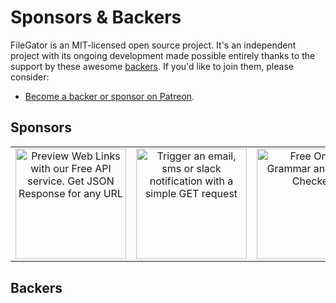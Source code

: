 # Sponsors & Backers

FileGator is an MIT-licensed open source project. It's an independent project with its ongoing development made possible entirely thanks to the support by these awesome [backers](https://github.com/vuejs/vue/blob/dev/BACKERS.md). If you'd like to join them, please consider:

- [Become a backer or sponsor on Patreon](https://www.patreon.com/alcalbg).

## Sponsors
<table>
  <tbody>
    <tr>
      <td align="center" valign="middle">
        <a href="https://www.linkpreview.net/?utm_campaign=Sponsored%20GitHub%20FileGator" target="_blank">
          <img title="Preview Web Links with our Free API service. Get JSON Response for any URL" width="177px" src="https://www.linkpreview.net/images/logo-dark.png">
        </a>
      </td>
      <td align="center" valign="middle">
        <a href="https://www.getping.info/?utm_campaign=Sponsored%20GitHub%20FileGator" target="_blank">
          <img title="Trigger an email, sms or slack notification with a simple GET request" width="177px" src="https://www.getping.info/img/logo.svg">
        </a>
      </td>
      <td align="center" valign="middle">
        <a href="https://correctme.app/?utm_campaign=Sponsored%20GitHub%20FileGator" target="_blank">
          <img title="Free Online Grammar and Spell Checker" width="177px" src="https://correctme.app/logo.png">
        </a>
      </td>
      <td align="center" valign="middle">
        <a href="https://interactive32.com/?utm_campaign=Sponsored%20GitHub%20FileGator" target="_blank">
          <img title="Modern approach to software development" width="177px" src="https://interactive32.com/images/logo.png">
        </a>
      </td>
    </tr><tr></tr>
  </tbody>
</table>

## Backers

